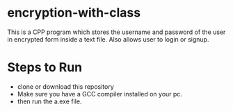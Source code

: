# encryption-with-class

This is a CPP program which stores the username and password of the user in encrypted form inside a text file.
Also allows user to login or signup.

# Steps to Run

- clone or download this repository
- Make sure you have a GCC compiler installed on your pc.
- then run the a.exe file.
